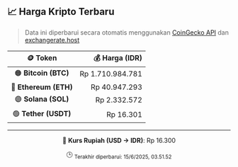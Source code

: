 

<!-- HARGA_KRIPTO -->
## 📈 Harga Kripto Terbaru

> Data ini diperbarui secara otomatis menggunakan [CoinGecko API](https://www.coingecko.com/) dan [exchangerate.host](https://exchangerate.host/)

<div align="center">

| 🪙 Token | 💰 Harga (IDR) |
|:------:|---------------:|
| 🟠 **Bitcoin (BTC)**   | Rp 1.710.984.781 |
| 🔵 **Ethereum (ETH)**  | Rp 40.947.293 |
| 🟣 **Solana (SOL)**    | Rp 2.332.572 |
| 🟢 **Tether (USDT)**   | Rp 16.301 |

---

💱 **Kurs Rupiah (USD → IDR)**: Rp 16.300

🕒 <sub>Terakhir diperbarui: 15/6/2025, 03.51.52</sub>

</div>
<!-- /HARGA_KRIPTO -->